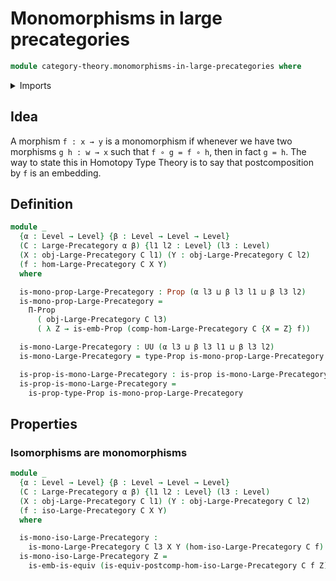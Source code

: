 # Monomorphisms in large precategories

```agda
module category-theory.monomorphisms-in-large-precategories where
```

<details><summary>Imports</summary>

```agda
open import category-theory.isomorphisms-in-large-precategories
open import category-theory.large-precategories

open import foundation.embeddings
open import foundation.equivalences
open import foundation.propositions
open import foundation.universe-levels
```

</details>

## Idea

A morphism `f : x → y` is a monomorphism if whenever we have two morphisms
`g h : w → x` such that `f ∘ g = f ∘ h`, then in fact `g = h`. The way to state
this in Homotopy Type Theory is to say that postcomposition by `f` is an
embedding.

## Definition

```agda
module _
  {α : Level → Level} {β : Level → Level → Level}
  (C : Large-Precategory α β) {l1 l2 : Level} (l3 : Level)
  (X : obj-Large-Precategory C l1) (Y : obj-Large-Precategory C l2)
  (f : hom-Large-Precategory C X Y)
  where

  is-mono-prop-Large-Precategory : Prop (α l3 ⊔ β l3 l1 ⊔ β l3 l2)
  is-mono-prop-Large-Precategory =
    Π-Prop
      ( obj-Large-Precategory C l3)
      ( λ Z → is-emb-Prop (comp-hom-Large-Precategory C {X = Z} f))

  is-mono-Large-Precategory : UU (α l3 ⊔ β l3 l1 ⊔ β l3 l2)
  is-mono-Large-Precategory = type-Prop is-mono-prop-Large-Precategory

  is-prop-is-mono-Large-Precategory : is-prop is-mono-Large-Precategory
  is-prop-is-mono-Large-Precategory =
    is-prop-type-Prop is-mono-prop-Large-Precategory
```

## Properties

### Isomorphisms are monomorphisms

```agda
module _
  {α : Level → Level} {β : Level → Level → Level}
  (C : Large-Precategory α β) {l1 l2 : Level} (l3 : Level)
  (X : obj-Large-Precategory C l1) (Y : obj-Large-Precategory C l2)
  (f : iso-Large-Precategory C X Y)
  where

  is-mono-iso-Large-Precategory :
    is-mono-Large-Precategory C l3 X Y (hom-iso-Large-Precategory C f)
  is-mono-iso-Large-Precategory Z =
    is-emb-is-equiv (is-equiv-postcomp-hom-iso-Large-Precategory C f Z)
```
